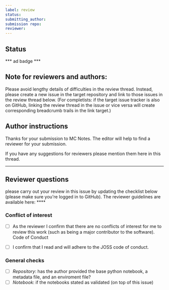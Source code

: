 ```yaml
---
label: review
status:
submitting_author:
submission repo:
reviewer:
---
```


## Status


*** ad badge ***

## Note for reviewers and authors:
Please avoid lengthy details of difficulties in the review thread. Instead, please create a new issue in the target repository and link to those issues in the review thread below.
 (For completists: if the target issue tracker is also on GitHub, linking the review thread in the issue or vice versa will create corresponding breadcrumb trails in the link target.)


## Author instructions
Thanks for your submission to MC Notes. The editor will help to find a reviewer for your submission.

If you have any suggestions for reviewers please mention them here in this thread.

-------

## Reviewer questions
please carry out your review in this issue by updating the checklist below (please make sure you're logged in to GitHub). The reviewer guidelines are available here: ****


### Conflict of interest

 -[ ] As the reviewer I confirm that there are no conflicts of interest for me to review this work (such as being a major contributor to the software).
Code of Conduct

- [ ] I confirm that I read and will adhere to the JOSS code of conduct.

### General checks

- [ ] *Repository*: has the author provided the base python notebook, a metadata file, and an enviroment file?
- [ ] *Notebook*: if the notebooks stated as validated (on top of this issue)
